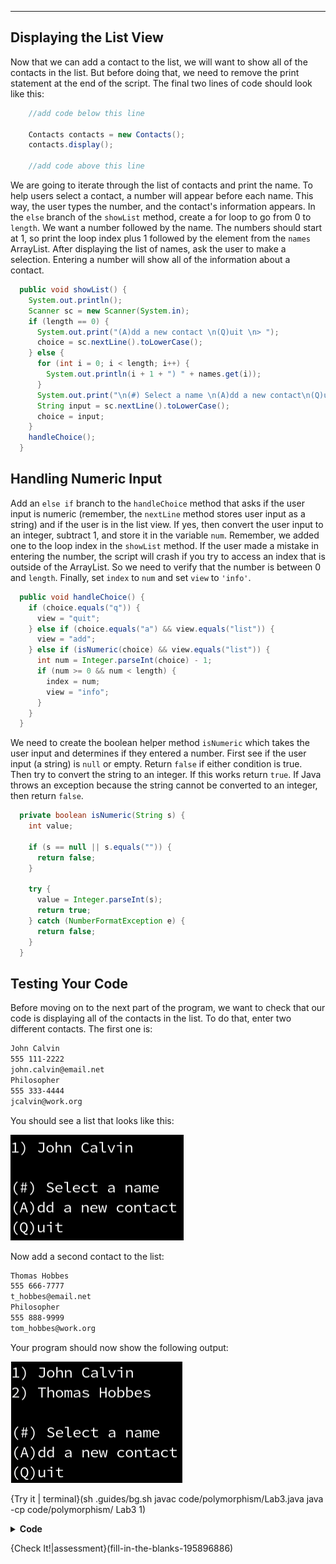 ----------

## Displaying the List View

Now that we can add a contact to the list, we will want to show all of the contacts in the list. But before doing that, we need to remove the print statement at the end of the script. The final two lines of code should look like this:

```java
    //add code below this line

    Contacts contacts = new Contacts();
    contacts.display();

    //add code above this line
```

We are going to iterate through the list of contacts and print the name. To help users select a contact, a number will appear before each name. This way, the user types the number, and the contact's information appears. In the `else` branch of the `showList` method, create a for loop to go from 0 to `length`. We want a number followed by the name. The numbers should start at 1, so print the loop index plus 1 followed by the element from the `names` ArrayList. After displaying the list of names, ask the user to make a selection. Entering a number will show all of the information about a contact.

```java
  public void showList() {
    System.out.println();
    Scanner sc = new Scanner(System.in);
    if (length == 0) {
      System.out.print("(A)dd a new contact \n(Q)uit \n> ");
      choice = sc.nextLine().toLowerCase();
    } else {
      for (int i = 0; i < length; i++) {
        System.out.println(i + 1 + ") " + names.get(i));
      }
      System.out.print("\n(#) Select a name \n(A)dd a new contact\n(Q)uit \n> ");
      String input = sc.nextLine().toLowerCase();
      choice = input;
    }
    handleChoice();
  }
```

## Handling Numeric Input

Add an `else if` branch to the `handleChoice` method that asks if the user input is numeric (remember, the `nextLine` method stores user input as a string) and if the user is in the list view. If yes, then convert the user input to an integer, subtract 1, and store it in the variable `num`. Remember, we added one to the loop index in the `showList` method. If the user made a mistake in entering the number, the script will crash if you try to access an index that is outside of the ArrayList. So we need to verify that the number is between 0 and `length`. Finally, set `index` to `num` and set `view` to `'info'`.

```java
  public void handleChoice() {
    if (choice.equals("q")) {
      view = "quit";
    } else if (choice.equals("a") && view.equals("list")) {
      view = "add";
    } else if (isNumeric(choice) && view.equals("list")) {
      int num = Integer.parseInt(choice) - 1;
      if (num >= 0 && num < length) {
        index = num;
        view = "info";
      }
    } 
  }
```

We need to create the boolean helper method `isNumeric` which takes the user input and determines if they entered a number. First see if the user input (a string) is `null` or empty. Return `false` if either condition is true. Then try to convert the string to an integer. If this works return `true`. If Java throws an exception because the string cannot be converted to an integer, then return `false`.

```java
  private boolean isNumeric(String s) {
    int value;
    
    if (s == null || s.equals("")) {
      return false;
    }
    
    try {
      value = Integer.parseInt(s);
      return true;
    } catch (NumberFormatException e) {
      return false;
    }
  }
```

## Testing Your Code

Before moving on to the next part of the program, we want to check that our code is displaying all of the contacts in the list. To do that, enter two different contacts. The first one is:

```markdown
John Calvin
555 111-2222
john.calvin@email.net
Philosopher
555 333-4444
jcalvin@work.org
```

You should see a list that looks like this:

![Contact 1](.guides/img/polymorphism/lab3_pic1.png)

Now add a second contact to the list:

```markdown
Thomas Hobbes
555 666-7777
t_hobbes@email.net
Philosopher
555 888-9999
tom_hobbes@work.org
```

Your program should now show the following output:

![Contact 2](.guides/img/polymorphism/lab3_pic2.png)

{Try it | terminal}(sh .guides/bg.sh javac code/polymorphism/Lab3.java java -cp code/polymorphism/ Lab3 1)

<details>
  <summary><strong>Code</strong></summary>
  Your code should look like this:
  
  ```java
  import java.util.ArrayList;
  import java.util.Scanner;

  //add class definitions below this line

  abstract class Information {
    public abstract void displayInfo();
    public abstract void addInfo();
  }

  class Contacts extends Information {
    private String view;
    private ArrayList<String> names;
    private ArrayList<String> titles;
    private ArrayList<String> workPhoneNumbers;
    private ArrayList<String> workEmails;
    private ArrayList<String> personalPhoneNumbers;
    private ArrayList<String> personalEmails;
    private String choice;
    private int index;
    private int length;

    public Contacts() {
      view = "list";
      names = new ArrayList<String>();
      titles = new ArrayList<String>();
      workPhoneNumbers = new ArrayList<String>();
      workEmails = new ArrayList<String>();
      personalPhoneNumbers = new ArrayList<String>();
      personalEmails = new ArrayList<String>();
      choice = null;
      index = 0;
      length = 0;
    }

    public void displayInfo() {

    }

    public void addInfo() {
      Scanner sc = new Scanner(System.in);

      System.out.print("Enter their name: ");
      String name = sc.nextLine();
      names.add(name);

      System.out.print("Enter their personal phone number: ");
      String personalPhone = sc.nextLine();
      personalPhoneNumbers.add(personalPhone);

      System.out.print("Enter their personal email: ");
      String personalEmail = sc.nextLine();
      personalEmails.add(personalEmail);

      System.out.print("Enter their work title: ");
      String title = sc.nextLine();
      titles.add(title);

      System.out.print("Enter their work phone number: ");
      String workPhone = sc.nextLine();
      workPhoneNumbers.add(workPhone);

      System.out.print("Enter their work email: ");
      String workEmail = sc.nextLine();
      workEmails.add(workEmail);

      length++;
      view = "list";
    }

    public void showList() {
      System.out.println();
      Scanner sc = new Scanner(System.in);
      if (length == 0) {
        System.out.print("(A)dd a new contact \n(Q)uit \n> ");
        choice = sc.nextLine().toLowerCase();
      } else {
        for (int i = 0; i < length; i++) {
          System.out.println(i + 1 + ") " + names.get(i));
        }
        System.out.print("\n(#) Select a name \n(A)dd a new contact\n(Q)uit \n> ");
        String input = sc.nextLine().toLowerCase();
        choice = input;
      }
      handleChoice();
    }

    private boolean isNumeric(String s) {
      int value;

      if (s == null || s.equals("")) {
        return false;
      }

      try {
        value = Integer.parseInt(s);
        return true;
      } catch (NumberFormatException e) {
        return false;
      }
    }

    public void handleChoice() {
      if (choice.equals("q")) {
        view = "quit";
      } else if (choice.equals("a") && view.equals("list")) {
        view = "add";
      } else if (isNumeric(choice) && view.equals("list")) {
        int num = Integer.parseInt(choice) - 1;
        if (num >= 0 && num < length) {
          index = num;
          view = "info";
        }
      }
    }

    public void display() {
      while (true) {
        if (view.equals("list")) {
          showList();
        } else if (view.equals("info")) {
          displayInfo();
        } else if (view.equals("add")) {
          System.out.println();
          addInfo();
        } else if (view.equals("quit")) {
          System.out.println("\nClosing the contact list...\n");
          break;
        }
      }
    }

    public int getLength() {
      return length;
    }
  }

  //add class definitions above this line

  public class Lab3 {  
    public static void main(String[] args) {

      //add code below this line

      Contacts contacts = new Contacts();
      contacts.display();

      //add code above this line
    }
  }
  ```
  
</details>

{Check It!|assessment}(fill-in-the-blanks-195896886)
